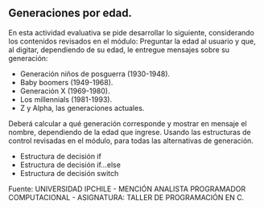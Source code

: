 ## Generaciones por edad.

En esta actividad evaluativa se pide desarrollar lo siguiente, considerando los contenidos revisados en el módulo: Preguntar la edad al usuario y que, al digitar, dependiendo de su edad, le entregue mensajes sobre su generación:

- Generación niños de posguerra (1930-1948).
- Baby boomers (1949-1968).
- Generación X (1969-1980).
- Los millennials (1981-1993).
- Z y Alpha, las generaciones actuales.

Deberá calcular a qué generación corresponde y mostrar en mensaje el nombre, dependiendo de la edad que ingrese. Usando las estructuras de control revisadas en el módulo, para todas las alternativas de generación.

- Estructura de decisión if
- Estructura de decisión if…else
- Estructura de decisión switch

Fuente: UNIVERSIDAD IPCHILE - MENCIÓN ANALISTA PROGRAMADOR COMPUTACIONAL - ASIGNATURA: TALLER DE PROGRAMACIÓN EN C.
